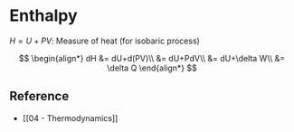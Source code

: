 # Enthalpy

$H=U+PV$: Measure of heat (for isobaric process)

$$
\begin{align*}
dH
&= dU+d(PV)\\
&= dU+PdV\\
&= dU+\delta W\\
&= \delta Q
\end{align*}
$$

## Reference

- [[04 - Thermodynamics]]
